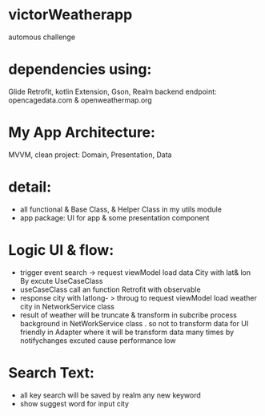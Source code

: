 # victorWeatherapp
automous challenge
# dependencies using: 
Glide
Retrofit,
kotlin Extension,
Gson, Realm
backend endpoint: opencagedata.com & openweathermap.org

# My App Architecture:
MVVM,
clean project: Domain, Presentation, Data
# detail:
- all functional & Base Class, & Helper Class in my utils module
- app package: UI for app & some presentation component
# Logic UI & flow:  
- trigger event search -> request viewModel load data City with lat& lon By excute UseCaseClass
- useCaseClass call an function Retrofit with observable 
- response city with latlong- > throug to request viewModel load weather city in NetworkService class
- result of weather will be truncate & transform in subcribe process background in NetWorkService class . so not to transform data for UI friendly in Adapter where it will be transform data many times by notifychanges excuted cause performance low
# Search Text:
- all key search will be saved by realm any new keyword
- show suggest word for input city
